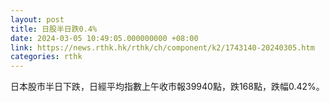 ```yaml
---
layout: post
title: 日股半日跌0.4%
date: 2024-03-05 10:49:05.000000000 +08:00
link: https://news.rthk.hk/rthk/ch/component/k2/1743140-20240305.htm
categories: rthk
---
```


日本股市半日下跌，日經平均指數上午收市報39940點，跌168點，跌幅0.42%。
